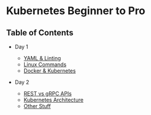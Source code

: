 # Kubernetes Beginner to Pro

## Table of Contents

- Day 1
  - [YAML & Linting](docs/day1/yaml_and_linting.md)
  - [Linux Commands](docs/day1/linux_commands.md)
  - [Docker & Kubernetes](docs/day1/docker_and_kubernetes.md)


- Day 2
  - [REST vs gRPC APIs](docs/day2/rest-grpc-api.md)
  - [Kubernetes Architecture](docs/day2/linux_commands.md)
  - [Other Stuff](docs/day2/docker_and_kubernetes.md)
